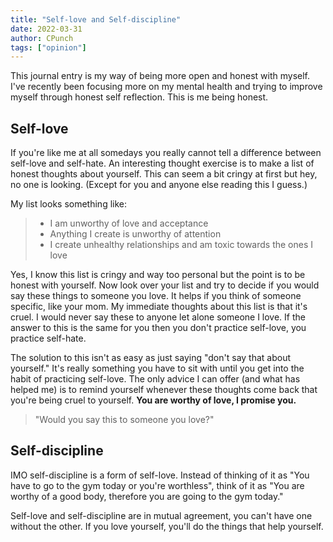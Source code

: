 ```yaml
---
title: "Self-love and Self-discipline"
date: 2022-03-31
author: CPunch
tags: ["opinion"]
---
```


This journal entry is my way of being more open and honest 
with myself. I've recently been focusing more on my mental 
health and trying to improve myself through honest self 
reflection. This is me being honest.

## Self-love

If you're like me at all somedays you really cannot tell a 
difference between self-love and self-hate. An interesting 
thought exercise is to make a list of honest thoughts about 
yourself. This can seem a bit cringy at first but hey, no one 
is looking. (Except for you and anyone else reading this I
guess.)

My list looks something like:

> - I am unworthy of love and acceptance
> - Anything I create is unworthy of attention
> - I create unhealthy relationships and am toxic towards the ones I love


Yes, I know this list is cringy and way too personal but the 
point is to be honest with yourself. Now look over your list 
and try to decide if you would say these things to someone 
you love. It helps if you think of someone specific, like 
your mom. My immediate thoughts about this list is that it's 
cruel. I would never say these to anyone let alone someone I 
love. If the answer to this is the same for you then you don't 
practice self-love, you practice self-hate.

The solution to this isn't as easy as just saying "don't say
that about yourself." It's really something you have to sit
with until you get into the habit of practicing self-love.
The only advice I can offer (and what has helped me) is to
remind yourself whenever these thoughts come back that you're
being cruel to yourself. **You are worthy of love, I promise you.**

> "Would you say this to someone you love?"

## Self-discipline

IMO self-discipline is a form of self-love. Instead of 
thinking of it as "You have to go to the gym today or you're 
worthless", think of it as "You are worthy of a good body, 
therefore you are going to the gym today."

Self-love and self-discipline are in mutual agreement, you 
can't have one without the other. If you love yourself, you'll
do the things that help yourself.
